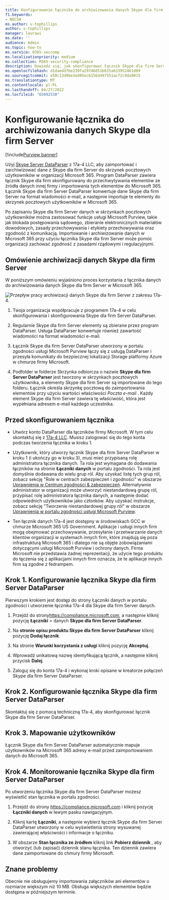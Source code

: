 ```yaml
---
title: Konfigurowanie łącznika do archiwizowania danych Skype dla firm Server w Microsoft 365
f1.keywords:
- NOCSH
ms.author: v-tophillips
author: v-tophillips
manager: laurawi
ms.date: ''
audience: Admin
ms.topic: how-to
ms.service: O365-seccomp
ms.localizationpriority: medium
ms.collection: M365-security-compliance
description: Dowiedz się, jak skonfigurować łącznik Skype dla firm Server DataParser 17a-4 i użyć go do importowania i archiwizowania danych Skype dla firm Server w Microsoft 365.
ms.openlocfilehash: d1daedd7be239fa29746d51b625a633952461d09
ms.sourcegitcommit: e50c13d9be3ed05ecb156d497551acf2c9da9015
ms.translationtype: MT
ms.contentlocale: pl-PL
ms.lasthandoff: 04/27/2022
ms.locfileid: "65092530"
---
```

# <a name="set-up-a-connector-to-archive-skype-for-business-server-data"></a>Konfigurowanie łącznika do archiwizowania danych Skype dla firm Server

[!include[Purview banner](../includes/purview-rebrand-banner.md)]

Użyj [Skype Server DataParser](https://www.17a-4.com/skype-server-dataparser/) z 17a-4 LLC, aby zaimportować i zarchiwizować dane z Skype dla firm Server do skrzynek pocztowych użytkowników w organizacji Microsoft 365. Program DataParser zawiera łącznik Skype dla firm skonfigurowany do przechwytywania elementów ze źródła danych innej firmy i importowania tych elementów do Microsoft 365. Łącznik Skype dla firm Server DataParser konwertuje dane Skype dla firm Server na format wiadomości e-mail, a następnie importuje te elementy do skrzynek pocztowych użytkowników w Microsoft 365.

Po zapisaniu Skype dla firm Server danych w skrzynkach pocztowych użytkowników można zastosować funkcje usługi Microsoft Purview, takie jak blokada postępowania sądowego, zbieranie elektronicznych materiałów dowodowych, zasady przechowywania i etykiety przechowywania oraz zgodność z komunikacją. Importowanie i archiwizowanie danych w Microsoft 365 przy użyciu łącznika Skype dla firm Server może pomóc organizacji zachować zgodność z zasadami rządowymi i regulacyjnymi.

## <a name="overview-of-archiving-skype-for-business-server-data"></a>Omówienie archiwizacji danych Skype dla firm Server

W poniższym omówieniu wyjaśniono proces korzystania z łącznika danych do archiwizowania danych Skype dla firm Server w Microsoft 365.

![Przepływ pracy archiwizacji danych Skype dla firm Server z zakresu 17a-4.](../media/SkypeServerDataParserConnectorWorkflow.png)

1. Twoja organizacja współpracuje z programem 17a-4 w celu skonfigurowania i skonfigurowania Skype dla firm Server DataParser.

2. Regularnie Skype dla firm Server elementy są zbierane przez program DataParser. Usługa DataParser konwertuje również zawartość wiadomości na format wiadomości e-mail.

3. Łącznik Skype dla firm Server DataParser utworzony w portalu zgodności usługi Microsoft Purview łączy się z usługą DataParser i przesyła komunikaty do bezpiecznej lokalizacji Storage platformy Azure w chmurze firmy Microsoft.

4. Podfolder w folderze Skrzynka odbiorcza o nazwie **Skype dla firm Server DataParser** jest tworzony w skrzynkach pocztowych użytkownika, a elementy Skype dla firm Server są importowane do tego folderu. Łącznik określa skrzynkę pocztową do zaimportowania elementów przy użyciu wartości właściwości *Poczta e-mail* . Każdy element Skype dla firm Server zawiera tę właściwość, która jest wypełniana adresem e-mail każdego uczestnika.

## <a name="before-you-set-up-a-connector"></a>Przed skonfigurowaniem łącznika

- Utwórz konto DataParser dla łączników firmy Microsoft. W tym celu skontaktuj się z [17a-4 LLC](https://www.17a-4.com/contact/). Musisz zalogować się do tego konta podczas tworzenia łącznika w kroku 1.

- Użytkownik, który utworzy łącznik Skype dla firm Server DataParser w kroku 1 (i ukończy go w kroku 3), musi mieć przypisaną rolę administratora łącznika danych. Ta rola jest wymagana do dodawania łączników na stronie **Łączniki danych** w portalu zgodności. Ta rola jest domyślnie dodawana do wielu grup ról. Aby uzyskać listę tych grup ról, zobacz sekcję "Role w centrach zabezpieczeń i zgodności" w obszarze [Uprawnienia w Centrum zgodności & zabezpieczeń](../security/office-365-security/permissions-in-the-security-and-compliance-center.md#roles-in-the-security--compliance-center). Alternatywnie administrator w organizacji może utworzyć niestandardową grupę ról, przypisać rolę administratora łącznika danych, a następnie dodać odpowiednich użytkowników jako członków. Aby uzyskać instrukcje, zobacz sekcję "Tworzenie niestandardowej grupy ról" w obszarze [Uprawnienia w portalu zgodności usługi Microsoft Purview](microsoft-365-compliance-center-permissions.md#create-a-custom-role-group).

- Ten łącznik danych 17a-4 jest dostępny w środowiskach GCC w chmurze Microsoft 365 US Government. Aplikacje i usługi innych firm mogą obejmować przechowywanie, przesyłanie i przetwarzanie danych klientów organizacji w systemach innych firm, które znajdują się poza infrastrukturą Microsoft 365 i dlatego nie są objęte zobowiązaniami dotyczącymi usługi Microsoft Purview i ochrony danych. Firma Microsoft nie przedstawia żadnej reprezentacji, że użycie tego produktu do łączenia się z aplikacjami innych firm oznacza, że te aplikacje innych firm są zgodne z fedrampem.

## <a name="step-1-set-up-a-skype-for-business-server-dataparser-connector"></a>Krok 1. Konfigurowanie łącznika Skype dla firm Server DataParser

Pierwszym krokiem jest dostęp do strony Łączniki danych w portalu zgodności i utworzenie łącznika 17a-4 dla Skype dla firm Server danych.

1. Przejdź do strony<https://compliance.microsoft.com>, a następnie kliknij pozycję **Łączniki** >  danych **Skype dla firm Server DataParser**.

2. Na **stronie opisu produktu Skype dla firm Server DataParser** kliknij pozycję **Dodaj łącznik**.

3. Na stronie **Warunki korzystania z usługi** kliknij pozycję **Akceptuj**.

4. Wprowadź unikatową nazwę identyfikującą łącznik, a następnie kliknij przycisk **Dalej**.

5. Zaloguj się do konta 17a-4 i wykonaj kroki opisane w kreatorze połączeń Skype dla firm Server DataParser.

## <a name="step-2-configure-the-skype-for-business-server-dataparser-connector"></a>Krok 2. Konfigurowanie łącznika Skype dla firm Server DataParser

Skontaktuj się z pomocą techniczną 17a-4, aby skonfigurować łącznik Skype dla firm Server DataParser.

## <a name="step-3-map-users"></a>Krok 3. Mapowanie użytkowników

Łącznik Skype dla firm Server DataParser automatycznie mapuje użytkowników na Microsoft 365 adresy e-mail przed zaimportowaniem danych do Microsoft 365.

## <a name="step-4-monitor-the-skype-for-business-server-dataparser-connector"></a>Krok 4. Monitorowanie łącznika Skype dla firm Server DataParser

Po utworzeniu łącznika Skype dla firm Server DataParser możesz wyświetlić stan łącznika w portalu zgodności.

1. Przejdź do strony <https://compliance.microsoft.com> i kliknij pozycję **Łączniki danych** w lewym pasku nawigacyjnym.

2. Kliknij kartę **Łączniki**, a następnie wybierz łącznik Skype dla firm Server DataParser utworzony w celu wyświetlenia strony wysuwanej zawierającej właściwości i informacje o łączniku.

3. W obszarze **Stan łącznika ze źródłem** kliknij link **Pobierz dziennik** , aby otworzyć (lub zapisać) dziennik stanu łącznika. Ten dziennik zawiera dane zaimportowane do chmury firmy Microsoft.

## <a name="known-issues"></a>Znane problemy

Obecnie nie obsługujemy importowania załączników ani elementów o rozmiarze większym niż 10 MB. Obsługa większych elementów będzie dostępna w późniejszym terminie.
